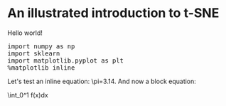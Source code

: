 # An illustrated introduction to t-SNE

Hello world!

<pre data-code-language="python"
     data-executable="true"
     data-type="programlisting">
import numpy as np
import sklearn
import matplotlib.pyplot as plt
%matplotlib inline
</pre>

Let's test an inline equation: <span class="math-tex" data-type="tex">\pi=3.14</span>. And now a block equation:

<span class="math-tex" data-type="tex">\int_0^1 f(x)dx</span>

